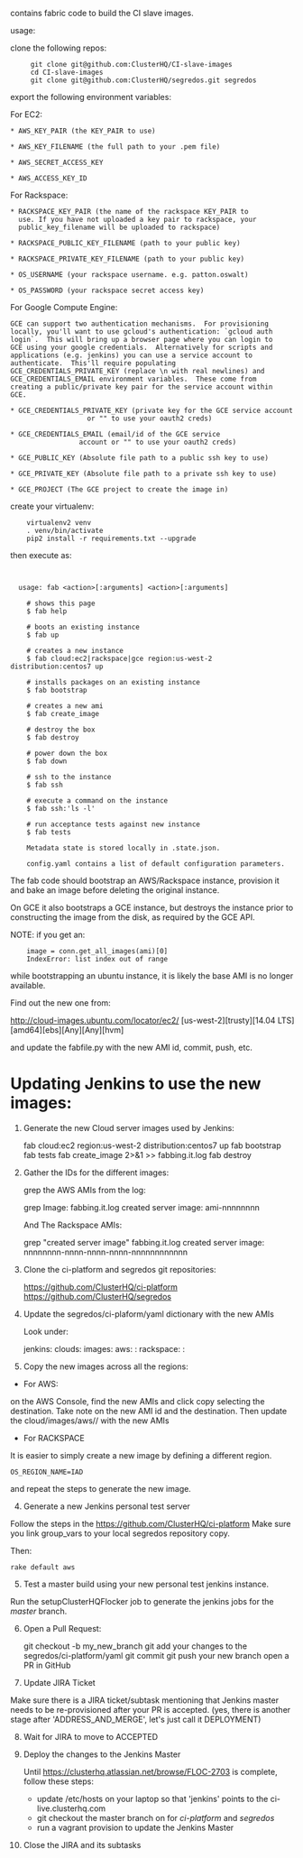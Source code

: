 contains fabric code to build the CI slave images.

usage:

clone the following repos:


```
     git clone git@github.com:ClusterHQ/CI-slave-images
     cd CI-slave-images
     git clone git@github.com:ClusterHQ/segredos.git segredos
```

export the following environment variables:


For EC2:

    * AWS_KEY_PAIR (the KEY_PAIR to use)

    * AWS_KEY_FILENAME (the full path to your .pem file)

    * AWS_SECRET_ACCESS_KEY

    * AWS_ACCESS_KEY_ID


For Rackspace:

    * RACKSPACE_KEY_PAIR (the name of the rackspace KEY_PAIR to
      use. If you have not uploaded a key pair to rackspace, your
      public_key_filename will be uploaded to rackspace)

    * RACKSPACE_PUBLIC_KEY_FILENAME (path to your public key)

    * RACKSPACE_PRIVATE_KEY_FILENAME (path to your public key)

    * OS_USERNAME (your rackspace username. e.g. patton.oswalt)

    * OS_PASSWORD (your rackspace secret access key)


For Google Compute Engine:

    GCE can support two authentication mechanisms.  For provisioning
    locally, you'll want to use gcloud's authentication: `gcloud auth
    login`.  This will bring up a browser page where you can login to
    GCE using your google credentials.  Alternatively for scripts and
    applications (e.g. jenkins) you can use a service account to
    authenticate.  This'll require populating
    GCE_CREDENTIALS_PRIVATE_KEY (replace \n with real newlines) and
    GCE_CREDENTIALS_EMAIL environment variables.  These come from
    creating a public/private key pair for the service account within
    GCE.

    * GCE_CREDENTIALS_PRIVATE_KEY (private key for the GCE service account
      				   or "" to use your oauth2 creds)

    * GCE_CREDENTIALS_EMAIL (email/id of the GCE service
      			     account or "" to use your oauth2 creds)

    * GCE_PUBLIC_KEY (Absolute file path to a public ssh key to use)

    * GCE_PRIVATE_KEY (Absolute file path to a private ssh key to use)

    * GCE_PROJECT (The GCE project to create the image in)


create your virtualenv:

```
    virtualenv2 venv
    . venv/bin/activate
    pip2 install -r requirements.txt --upgrade

```

then execute as:

```


  usage: fab <action>[:arguments] <action>[:arguments]

    # shows this page
    $ fab help

    # boots an existing instance
    $ fab up

    # creates a new instance
    $ fab cloud:ec2|rackspace|gce region:us-west-2 distribution:centos7 up

    # installs packages on an existing instance
    $ fab bootstrap

    # creates a new ami
    $ fab create_image

    # destroy the box
    $ fab destroy

    # power down the box
    $ fab down

    # ssh to the instance
    $ fab ssh

    # execute a command on the instance
    $ fab ssh:'ls -l'

    # run acceptance tests against new instance
    $ fab tests

    Metadata state is stored locally in .state.json.

    config.yaml contains a list of default configuration parameters.
```

The fab code should bootstrap an AWS/Rackspace instance,
provision it and bake an image before deleting the original instance.

On GCE it also bootstraps a GCE instance, but destroys the instance prior to
constructing the image from the disk, as required by the GCE API.

NOTE: if you get an:
```
    image = conn.get_all_images(ami)[0]
    IndexError: list index out of range
```
while bootstrapping an ubuntu instance, it is likely the base AMI is no longer
available.

Find out the new one from:


http://cloud-images.ubuntu.com/locator/ec2/
[us-west-2][trusty][14.04 LTS][amd64][ebs][Any][Any][hvm]


and update the fabfile.py with the new AMI id, commit, push, etc.


Updating Jenkins to use the new images:
=======================================


1. Generate the new Cloud server images used by Jenkins:

    fab cloud:ec2 region:us-west-2 distribution:centos7 up
    fab bootstrap
    fab tests
    fab create_image 2>&1 >> fabbing.it.log
    fab destroy

2. Gather the IDs for the different images:

   grep the AWS AMIs from the log:

    grep Image: fabbing.it.log
    created server image: ami-nnnnnnnn

   And The Rackspace AMIs:

    grep "created server image" fabbing.it.log
    created server image: nnnnnnnn-nnnn-nnnn-nnnn-nnnnnnnnnnnn


3. Clone the ci-platform and segredos git repositories:

   https://github.com/ClusterHQ/ci-platform
   https://github.com/ClusterHQ/segredos


3. Update the segredos/ci-plaform/yaml dictionary with the new AMIs

   Look under:

   jenkins:
    clouds:
        images:
            aws:
                <my-region>:
            rackspace:
                <my-region>:


3. Copy the new images across all the regions:

* For AWS:

on the AWS Console, find the new AMIs and click copy selecting the destination.
Take note on the new AMI id and the destination.
Then update the cloud/images/aws/<region>/ with the new AMIs

* For RACKSPACE

It is easier to simply create a new image by defining a different region.
```
OS_REGION_NAME=IAD
```
and repeat the steps to generate the new image.


4. Generate a new Jenkins personal test server

Follow the steps in the https://github.com/ClusterHQ/ci-platform
Make sure you link group_vars to your local segredos repository copy.

Then:

    rake default aws


5. Test a master build using your new personal test jenkins instance.

Run the setupClusterHQFlocker job to generate the jenkins jobs for the
*master* branch.


6. Open a Pull Request:

    git checkout -b my_new_branch
    git add your changes to the segredos/ci-platform/yaml
    git commit
    git push your new branch
    open a PR in GitHub


7. Update JIRA Ticket

Make sure there is a JIRA ticket/subtask mentioning that Jenkins master
needs to be re-provisioned after your PR is accepted.
(yes, there is another stage after 'ADDRESS_AND_MERGE', let's just call it DEPLOYMENT)


8. Wait for JIRA to move to ACCEPTED


8. Deploy the changes to the Jenkins Master

   Until https://clusterhq.atlassian.net/browse/FLOC-2703 is complete, follow
   these steps:

   - update /etc/hosts on your laptop so that 'jenkins' points to the ci-live.clusterhq.com
   - git checkout the master branch on for *ci-platform* and *segredos*
   - run a vagrant provision to update the Jenkins Master


9. Close the JIRA and its subtasks
